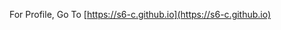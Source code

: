 For Profile, Go To [https://s6-c.github.io](https://s6-c.github.io)

<!---
s6-c/s6-c is a ✨ special ✨ repository because its `README.md` (this file) appears on your GitHub profile.
You can click the Preview link to take a look at your changes.
--->

